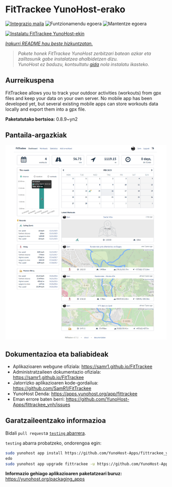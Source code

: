 <!--
Ohart ongi: README hau automatikoki sortu da <https://github.com/YunoHost/apps/tree/master/tools/readme_generator>ri esker
EZ editatu eskuz.
-->

# FitTrackee YunoHost-erako

[![Integrazio maila](https://dash.yunohost.org/integration/fittrackee.svg)](https://ci-apps.yunohost.org/ci/apps/fittrackee/) ![Funtzionamendu egoera](https://ci-apps.yunohost.org/ci/badges/fittrackee.status.svg) ![Mantentze egoera](https://ci-apps.yunohost.org/ci/badges/fittrackee.maintain.svg)

[![Instalatu FitTrackee YunoHost-ekin](https://install-app.yunohost.org/install-with-yunohost.svg)](https://install-app.yunohost.org/?app=fittrackee)

*[Irakurri README hau beste hizkuntzatan.](./ALL_README.md)*

> *Pakete honek FitTrackee YunoHost zerbitzari batean azkar eta zailtasunik gabe instalatzea ahalbidetzen dizu.*  
> *YunoHost ez baduzu, kontsultatu [gida](https://yunohost.org/install) nola instalatu ikasteko.*

## Aurreikuspena

FitTrackee allows you to track your outdoor activities (workouts) from gpx files and keep your data on your own server.
No mobile app has been developed yet, but several existing mobile apps can store workouts data locally and export them into a gpx file.


**Paketatutako bertsioa:** 0.8.9~yn2

## Pantaila-argazkiak

![FitTrackee(r)en pantaila-argazkia](./doc/screenshots/screenshot-fittrackee.png)

## Dokumentazioa eta baliabideak

- Aplikazioaren webgune ofiziala: <https://samr1.github.io/FitTrackee>
- Administratzaileen dokumentazio ofiziala: <https://samr1.github.io/FitTrackee>
- Jatorrizko aplikazioaren kode-gordailua: <https://github.com/SamR1/FitTrackee>
- YunoHost Denda: <https://apps.yunohost.org/app/fittrackee>
- Eman errore baten berri: <https://github.com/YunoHost-Apps/fittrackee_ynh/issues>

## Garatzaileentzako informazioa

Bidali `pull request`a [`testing` abarrera](https://github.com/YunoHost-Apps/fittrackee_ynh/tree/testing).

`testing` abarra probatzeko, ondorengoa egin:

```bash
sudo yunohost app install https://github.com/YunoHost-Apps/fittrackee_ynh/tree/testing --debug
edo
sudo yunohost app upgrade fittrackee -u https://github.com/YunoHost-Apps/fittrackee_ynh/tree/testing --debug
```

**Informazio gehiago aplikazioaren paketatzeari buruz:** <https://yunohost.org/packaging_apps>
